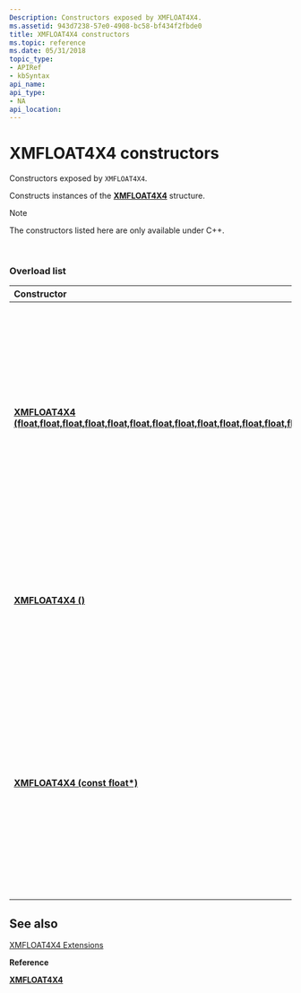 ```yaml
---
Description: Constructors exposed by XMFLOAT4X4.
ms.assetid: 943d7238-57e0-4908-bc58-bf434f2fbde0
title: XMFLOAT4X4 constructors
ms.topic: reference
ms.date: 05/31/2018
topic_type: 
- APIRef
- kbSyntax
api_name: 
api_type: 
- NA
api_location: 
---
```


# XMFLOAT4X4 constructors

Constructors exposed by `XMFLOAT4X4`.

Constructs instances of the [**XMFLOAT4X4**](/windows/win32/api/directxmath/ns-directxmath-xmfloat4x4) structure.

> [!Note]  
> The constructors listed here are only available under C++.

 

### Overload list



<table>
<colgroup>
<col style="width: 50%" />
<col style="width: 50%" />
</colgroup>
<thead>
<tr class="header">
<th style="text-align: left;">Constructor</th>
<th style="text-align: left;">Description</th>
</tr>
</thead>
<tbody>
<tr class="odd">
<td style="text-align: left;"><a href="https://docs.microsoft.com/windows/desktop/api/directxmath/nf-directxmath-xmfloat4x4-xmfloat4x4(float_float_float_float_float_float_float_float_float_float_float_float_float_float_float_float)"><strong>XMFLOAT4X4 (float,float,float,float,float,float,float,float,float,float,float,float,float,float,float,float)</strong></a></td>
<td style="text-align: left;">Initializes a new instance of the <code>XMFLOAT4X4</code> structure from sixteen scalar <code>float</code> values. <br/> Initializes a new instance of the <a href="https://docs.microsoft.com/windows/desktop/api/directxmath/ns-directxmath-xmfloat4x4"><strong>XMFLOAT4X4</strong></a> structure from sixteen scalar <code>float</code> values. <br/>
<blockquote>
[!Note]<br />
This constructor is only available under C++.
</blockquote>
<br/></td>
</tr>
<tr class="even">
<td style="text-align: left;"><a href="https://docs.microsoft.com/windows/desktop/api/directxmath/nf-directxmath-xmfloat4x4-xmfloat4x4"><strong>XMFLOAT4X4 ()</strong></a></td>
<td style="text-align: left;">Default constructor for <code>XMFLOAT4X4</code><br/> Default constructor for <a href="https://docs.microsoft.com/windows/desktop/api/directxmath/ns-directxmath-xmfloat4x4"><strong>XMFLOAT4X4</strong></a><br/>
<blockquote>
[!Note]<br />
This is only available for C++ based development.
</blockquote>
<br/></td>
</tr>
<tr class="odd">
<td style="text-align: left;"><a href="https://docs.microsoft.com/windows/desktop/api/directxmath/nf-directxmath-xmfloat4x4-xmfloat4x4(constfloat)"><strong>XMFLOAT4X4 (const float*)</strong></a></td>
<td style="text-align: left;">Initializes a new instance of the <code>XMFLOAT4X4</code> structure from a sixteen element <code>float</code> array. <br/> Initializes a new instance of the <a href="https://docs.microsoft.com/windows/desktop/api/directxmath/ns-directxmath-xmfloat4x4"><strong>XMFLOAT4X4</strong></a> structure from a sixteen element <code>float</code> array. <br/>
<blockquote>
[!Note]<br />
This constructor is only available under C++.
</blockquote>
<br/></td>
</tr>
</tbody>
</table>



## See also

<dl> <dt>

[XMFLOAT4X4 Extensions](ovw-xmfloat4x4-extensions.md)
</dt> <dt>

**Reference**
</dt> <dt>

[**XMFLOAT4X4**](/windows/win32/api/directxmath/ns-directxmath-xmfloat4x4)
</dt> </dl>

 

 